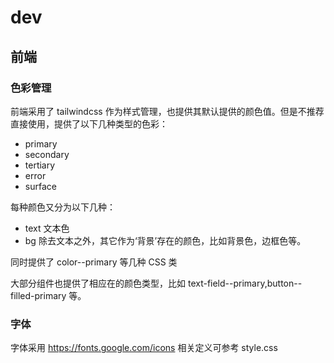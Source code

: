 # dev

## 前端

### 色彩管理

前端采用了 tailwindcss 作为样式管理，也提供其默认提供的颜色值。但是不推荐直接使用，提供了以下几种类型的色彩：

- primary
- secondary
- tertiary
- error
- surface

每种颜色又分为以下几种：
 - text 文本色
 - bg 除去文本之外，其它作为‘背景’存在的颜色，比如背景色，边框色等。



同时提供了 color--primary 等几种 CSS 类

大部分组件也提供了相应在的颜色类型，比如 text-field--primary,button--filled-primary 等。

### 字体

字体采用 https://fonts.google.com/icons 相关定义可参考 style.css

